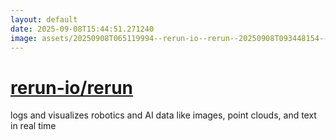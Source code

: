 ```yaml
---
layout: default
date: 2025-09-08T15:44:51.271240
image: assets/20250908T065119994--rerun-io--rerun--20250908T093448154--cropped.png
---
```


# [rerun-io/rerun](https://github.com/rerun-io/rerun)

logs and visualizes robotics and AI data like images, point clouds, and text in real time
